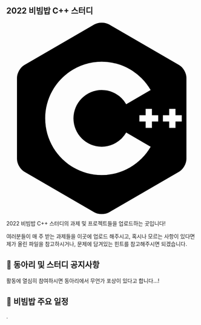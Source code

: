 ## 2022 비빔밥 C++ 스터디
<svg role="img" viewBox="0 0 24 24" xmlns="http://www.w3.org/2000/svg"><title>C++</title><path d="M22.394 6c-.167-.29-.398-.543-.652-.69L12.926.22c-.509-.294-1.34-.294-1.848 0L2.26 5.31c-.508.293-.923 1.013-.923 1.6v10.18c0 .294.104.62.271.91.167.29.398.543.652.69l8.816 5.09c.508.293 1.34.293 1.848 0l8.816-5.09c.254-.147.485-.4.652-.69.167-.29.27-.616.27-.91V6.91c.003-.294-.1-.62-.268-.91zM12 19.11c-3.92 0-7.109-3.19-7.109-7.11 0-3.92 3.19-7.11 7.11-7.11a7.133 7.133 0 016.156 3.553l-3.076 1.78a3.567 3.567 0 00-3.08-1.78A3.56 3.56 0 008.444 12 3.56 3.56 0 0012 15.555a3.57 3.57 0 003.08-1.778l3.078 1.78A7.135 7.135 0 0112 19.11zm7.11-6.715h-.79v.79h-.79v-.79h-.79v-.79h.79v-.79h.79v.79h.79zm2.962 0h-.79v.79h-.79v-.79h-.79v-.79h.79v-.79h.79v.79h.79z"/></svg>

2022 비빔밥 C++ 스터디의 과제 및 프로젝트들을 업로드하는 곳입니다!

여러분들이 매 주 받는 과제들을 이곳에 업로드 해주시고, 혹시나 모르는 사항이 있다면 제가 올린 파일을 참고하시거나, 문제에 담겨있는 힌트를 참고해주시면 되겠습니다.

## :triangular_flag_on_post: 동아리 및 스터디 공지사항

활동에 열심히 참여하시면 동아리에서 무언가 포상이 있다고 합니다...!

## :calendar: 비빔밥 주요 일정

.
